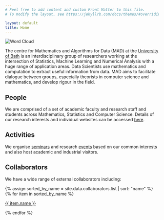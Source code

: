 ```yaml
---
# Feel free to add content and custom Front Matter to this file.
# To modify the layout, see https://jekyllrb.com/docs/themes/#overriding-theme-defaults

layout: default
title: Home
---
```


<div class="row align-items-center">
	<div class="col-xs-12 mx-auto pt-1 mb-3">
		<img class="img-fluid align-self-start" src="{{ site.baseurl }}{{ site.wordcloud }}" alt="Word Cloud">
	</div>
</div>

<!--## Statistics, Machine Learning and Numerical Analysis-->

The centre for Mathematics and Algorithms for Data (MAD) at the [University of Bath](http://www.bath.ac.uk/) is an interdisciplinary group of researchers working at the intersection of Statistics, Machine Learning and Numerical Analysis with a huge range of application areas. Data Scientists use mathematics and computation to extract useful information from data. MAD aims to facilitate dialogue between groups, especially theorists in computer science and mathematics, and develop rigour in the field.

## People

We are comprised of a set of academic faculty and research staff and students across Mathematics, Statistics and Computer Science. Details of our research interests and individual websites can be accessed [here](/people/).

## Activities

We organise [seminars](/seminars/) and research [events](/events/) based on our common interests and also host academic and industrial visitors.

## Collaborators

We have a wide range of external collaborators including:

<div class="row no-gutters pt-2"><!-- no-gutters mx-auto">-->
{% assign sorted_by_name = site.data.collaborators.list | sort: "name" %}
{% for item in sorted_by_name %}
<div class="mb-1 pl-2 pr-2 mx-auto mx-sm-left col-xs-auto">
	<p><a class="btn btn-dark" role="button" href="{{ item.url }}">{{ item.name }}</a></p>
</div>
{% endfor %}
</div>

<!--

Welcome to my website.
I am a [Royal Society](https://royalsociety.org) Industry Fellow and work in the
[Department of Computer Science](http://www.bath.ac.uk/comp-sci/) at the
[University of Bath](http://www.bath.ac.uk/) as a Senior Lecturer (Associate Professor)
in Computer Vision, Graphics and Machine Learning.

I also hold an Honorary Associate Professor position in the Vision, Virtual Environments and Computer Graphics Group in the
[Department of Computer Science](http://www.cs.ucl.ac.uk/) at
[University College London](http://www.ucl.ac.uk/)
where I was formerly a Research Associate working with
[Jan Kautz](http://jankautz.com) and
[Simon Prince](https://scholar.google.com/citations?user=fjm67xYAAAAJ&hl=en) 
on synthesizing and editing photorealistic
visual objects funded by the [EPSRC](http://www.epsrc.ac.uk/).

My main area of research involves learning models of shape (2D and 3D) and appearance from images.
In particular, I am interested in performing this in an automatic or interactive fashion that
allows these technologies to be put to use in a variety of applications without requiring
users to have computer vision or graphics expertise. 

I am also interested in machine learning problems where data is scarce or expensive to obtain (e.g. annotations from expert clinicians) and when uncertainty in the resulting output is important (e.g. medical applications). This has led to work on unsupervised (or semi-supervised) learning with Bayesian non-parametric models, in particular Gaussian processes.


Further details may be found on my
<a href="/research/">research page</a> as well as in my <a href="/publications/">publications</a>.

-->